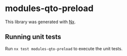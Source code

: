 # modules-qto-preload

This library was generated with [Nx](https://nx.dev).

## Running unit tests

Run `nx test modules-qto-preload` to execute the unit tests.

